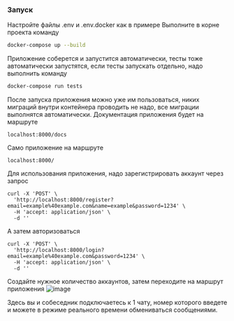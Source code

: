 ### Запуск
Настройте файлы .env и .env.docker как в примере
Выполните в корне проекта команду
```bash
docker-compose up --build
```
Приложение соберется и запустится автоматически, тесты тоже автоматически запустятся, если тесты запускать отдельно, надо выполнить команду
```bash
docker-compose run tests
```
После запуска приложения можно уже им пользоваться, никих миграций внутри контейнера проводить не надо, все миграции выполнятся автоматически.
Документация приложения будет на маршруте
```http
localhost:8000/docs
```
Само приложение на маршруте
```http
localhost:8000/
```
Для использования приложения, надо зарегистрировать аккаунт через запрос
```http
curl -X 'POST' \
  'http://localhost:8000/register?email=example%40example.com&name=example&password=1234' \
  -H 'accept: application/json' \
  -d ''
```
А затем авторизоваться
```http
curl -X 'POST' \
  'http://localhost:8000/login?email=example%40example.com&password=1234' \
  -H 'accept: application/json' \
  -d ''
```
Создайте нужное количество аккаунтов, затем переходите на маршрут приложения
![image](https://github.com/user-attachments/assets/1234e382-2b2c-4859-af78-c72ed7046a13)

Здесь вы и собеседник подключаетесь к 1 чату, номер которого введете и можете в режиме реального времени обмениваться сообщениями.
